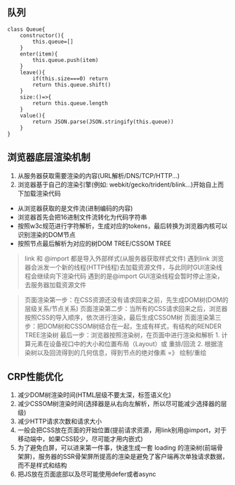 ## 队列
```
class Queue{
	constructor(){
		this.queue=[]
	}
	enter(item){
		this.queue.push(item)
	}
	leave(){
		if(this.size===0) return
		return this.queue.shift()
	}
	size:()=>{
		return this.queue.length
	}
	value(){
		return JSON.parse(JSON.stringify(this.queue))
	}
}
```

## 浏览器底层渲染机制
1. 从服务器获取需要渲染的内容(URL解析/DNS/TCP/HTTP...)
2. 浏览器基于自己的渲染引擎(例如: webkit/gecko/trident/blink...)开始自上而下加载渲染代码
  - 从浏览器获取的是文件流(进制编码的内容)
  - 浏览器首先会把16进制文件流转化为代码字符串
  - 按照w3c规范进行字符解析，生成对应的tokens，最后转换为浏览器内核可以识别渲染的DOM节点
  - 按照节点最后解析为对应的树DOM TREE/CSSOM TREE

> link 和 @import 都是导入外部样式(从服务器获取样式文件)
> 遇到link 浏览器会派发一个新的线程(HTTP线程)去加载资源文件，与此同时GUI渲染线程会继续向下渲染代码
> 遇到的是@import GUI渲染线程会暂时停止渲染，去服务器加载资源文件

> 页面渲染第一步：在CSS资源还没有请求回来之前，先生成DOM树(DOM的层级关系/节点关系)
> 页面渲染第二步：当所有的CSS请求回来之后，浏览器按照CSS的导入顺序，依次进行渲染，最后生成CSSOM树
> 页面渲染第三步：把DOM树和CSSOM树结合在一起，生成有样式，有结构的RENDER TREE渲染树
> 最后一步：浏览器按照渲染树，在页面中进行渲染和解析
	1. 计算元素在设备视口中的大小和位置布局（Layout）或 重排/回流
	2. 根据渲染树以及回流得到的几何信息，得到节点的绝对像素 =》 绘制/重绘 

## CRP性能优化
1. 减少DOM树渲染时间(HTML层级不要太深，标签语义化)
2. 减少CSSOM树渲染时间(选择器是从右向左解析，所以尽可能减少选择器的层级)
3. 减少HTTP请求次数和请求大小
4. 一般会把CSS放在页面的开始位置(提前请求资源，用link别用@import，对于移动端中，如果CSS较少，尽可能才用内嵌式)
5. 为了避免白屏，可以进来第一件事，快速生成一套 loading 的渲染树(前端骨架屏)，服务器的SSR骨架屏所提高的渲染是避免了客户端再次单独请求数据，而不是样式和结构
6. 把JS放在页面底部以及尽可能使用defer或者async